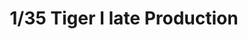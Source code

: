 ---
layout: product
title: "1/35 Tiger I late Production"
price: "6000" 
desc: "Maketa"
img_path: "/assets/img/RFM5015.jpg"
brand: "N/A"
available: true
special_offer: false
new: false
soon: false
cat: "010000"
subcat: "010800"
subsubcat: "0N/A"
sifra: "RFM5015"
popular: true
---